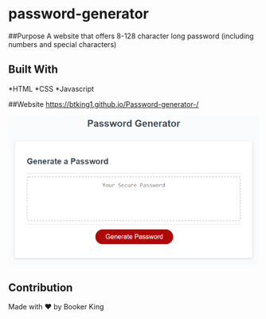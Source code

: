 # password-generator

##Purpose
A website that offers 8-128 character long password 
(including numbers and special characters) 

## Built With
*HTML
*CSS
*Javascript

##Website
https://btking1.github.io/Password-generator-/

![ScreenShot](https://github.com/btking1/Password-generator-/blob/main/pass-gen-screenshoot.png)

## Contribution
Made with ❤️ by Booker King
